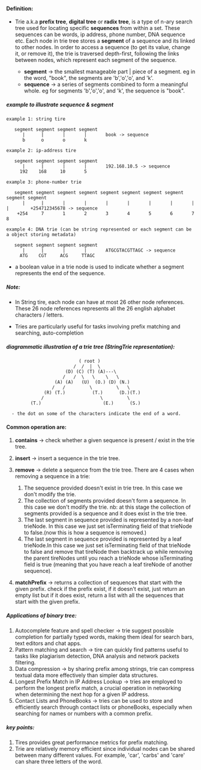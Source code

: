 #### Definition:
- Trie a.k.a **prefix tree**, **digital tree** or **radix tree**, is a type of n-ary search tree used for locating specific **sequences** from within a set. These sequences can be words, ip address, phone number, DNA sequence etc. Each node in trie tree stores a **segment** of a sequence and its linked to other nodes. In order to access a sequence (to get its value, change it, or remove it), the trie is traversed depth-first, following the links between nodes, which represent each segment of the sequence.

   - **segment** -> the smallest manageable part | piece of a segment. eg in the word, "book", the segments are 'b','o','o', and 'k'.
   - **sequence** -> a series of segments combined to form a meaningful whole. eg for segments 'b','o','o', and 'k', the sequence is "book".

##### example to illustrate sequence & segment
```
example 1: string tire

   segment segment segment segment  
      |      |       |       |       book -> sequence
      b      o       o       k

example 2: ip-address tire
   
   segment segment segment segment  
      |      |       |       |       192.168.10.5 -> sequence
     192    168     10       5  

example 3: phone-number trie

   segment segment segment segment segment segment segment segment segment segment
      |      |       |       |       |       |       |       |       |       |        +254712345678 -> sequence
    +254     7       1       2       3       4       5       6       7       8 
   
example 4: DNA trie (can be string represented or each segment can be a object storing metadata)
   
   segment segment segment segment  
      |      |       |       |       ATGCGTACGTTAGC -> sequence
     ATG    CGT     ACG     TTAGC  

```
- a boolean value in a trie node is used to indicate whether a segment represents the end of the sequence.
  
##### Note:
- In String tire, each node can have at most 26 other node references. These 26 node references represents all the 26 english alphabet characters / letters.
  
- Tries are particularly useful for tasks involving prefix matching and searching, auto-completion


##### diagrammatic illustration of a trie tree (StringTrie representation):
```
                           ( root )
                         /  /  |  \  
                      (D) (C) (T) (A)---\
                     /   /  \   \    \   \
                  (A) (A)   (U)  (O.) (D) (N.)
                 /   /         \         \   \
              (R) (T.)          (T.)      (D.)(T.)
             /                     \         \
         (T.)                       (E.)      (S.)
  
  - the dot on some of the characters indicate the end of a word.
```

#### Common operation are:
1. **contains** -> check whether a given sequence is present / exist in the trie tree.
2. **insert** -> insert a sequence in the trie tree. 
3. **remove** -> delete a sequence from the trie tree. There are 4 cases when removing a sequence in a trie:
   1. The sequence provided doesn't exist in trie tree. In this case we don't modify the trie.
   2. The collection of segments provided doesn't form a sequence. In this case we don't modify the trie.
      nb: at this stage the collection of segments provided is a sequence and it does exist in the trie tree.
   3. The last segment in sequence provided is represented by a non-leaf trieNode. In this case we just set isTerminating field of that trieNode to false.(now this is how a sequence is removed.)
   4. The last segment in sequence provided is represented by a leaf trieNode.In this case we just set isTerminating field of that trieNode to false and remove that tireNode then backtrack up while removing the parent tireNodes until you reach a trieNode whose isTerminating field is true (meaning that you have reach a leaf tireNode of another sequence).
   
4. **matchPrefix** -> returns a collection of sequences that start with the given prefix. check if the prefix exist, if it doesn't exist, just return an empty list but if it does exist, return a list with all the sequences that start with the given prefix.


##### Applications of binary tree:
1. Autocomplete feature and spell checker -> trie suggest possible completion for partially typed words, making them ideal for search bars, text editors and chat apps.
2. Pattern matching and search -> tire can quickly find patterns useful to tasks like plagiarism detection, DNA analysis and network packets filtering.
3. Data compression -> by sharing prefix among strings, trie can compress textual data more effectively than simpler data structures.
4. Longest Prefix Match in IP Address Lookup -> tries are employed to perform the longest prefix match, a crucial operation in networking when determining the next hop for a given IP address.
5. Contact Lists and PhoneBooks -> tries can be used to store and efficiently search through contact lists or phoneBooks, especially when searching for names or numbers with a common prefix.

##### key points:
1. Tires provides great performance metrics for prefix matching.
2. Trie are relatively memory efficient since individual nodes can be shared between many different values. For example, 'car', 'carbs' and 'care' can share three letters of the word.
